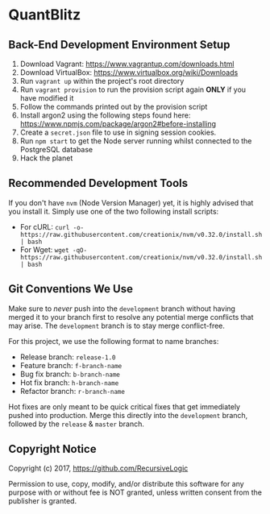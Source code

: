 # QuantBlitz

## Back-End Development Environment Setup

1. Download Vagrant: https://www.vagrantup.com/downloads.html
2. Download VirtualBox: https://www.virtualbox.org/wiki/Downloads
3. Run `vagrant up` within the project's root directory
4. Run `vagrant provision` to run the provision script again **ONLY** if you have modified it
5. Follow the commands printed out by the provision script
6. Install argon2 using the following steps found here: https://www.npmjs.com/package/argon2#before-installing
7. Create a `secret.json` file to use in signing session cookies.
8. Run `npm start` to get the Node server running whilst connected to the PostgreSQL database
9. Hack the planet

## Recommended Development Tools

If you don't have `nvm` (Node Version Manager) yet, it is highly advised that you install it. Simply use one of the two following install scripts:

- For cURL: `curl -o- https://raw.githubusercontent.com/creationix/nvm/v0.32.0/install.sh | bash`
- For Wget: `wget -qO- https://raw.githubusercontent.com/creationix/nvm/v0.32.0/install.sh | bash`

## Git Conventions We Use

Make sure to *never* push into the `development` branch without having merged it to your branch first to resolve any potential merge conflicts that may arise. The `development` branch is to stay merge conflict-free.

For this project, we use the following format to name branches:

- Release branch: `release-1.0`
- Feature branch: `f-branch-name`
- Bug fix branch: `b-branch-name`
- Hot fix branch: `h-branch-name`
- Refactor branch: `r-branch-name`

Hot fixes are only meant to be quick critical fixes that get immediately pushed into production. Merge this directly into the `development` branch, followed by the `release` & `master` branch.

## Copyright Notice

Copyright (c) 2017, <https://github.com/RecursiveLogic>

Permission to use, copy, modify, and/or distribute this software for any purpose with or without fee is NOT granted, unless written consent from the publisher is granted.
